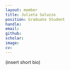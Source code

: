 ```yaml
---
layout: member
title: Julieta Saluzzo
position: Graduate Student
handle:
email: 
github: 
scholar:
image: 
cv: 
---
```


(insert short bio)
